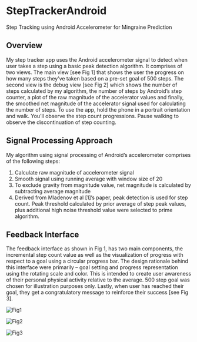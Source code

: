 # StepTrackerAndroid
Step Tracking using Android Accelerometer for Mingraine Prediction

## Overview
My step tracker app uses the Android accelerometer signal to detect when user takes a step using a basic peak detection algorithm. It comprises of two views. The main view [see Fig 1] that shows the user the progress on how many steps they’ve taken based on a pre-set goal of 500 steps. The second view is the debug view [see Fig 2] which shows the number of steps calculated by my algorithm, the number of steps by Android’s step counter, a plot of the raw magnitude of the accelerator values and finally, the smoothed net magnitude of the accelerator signal used for calculating the number of steps.
To use the app, hold the phone in a portrait orientation and walk. You’ll observe the step count progressions. Pause walking to observe the discontinuation of step counting. 

## Signal Processing Approach
My algorithm using signal processing of Android’s accelerometer comprises of the following steps:
1.	Calculate raw magnitude of accelerometer signal
2.	Smooth signal using running average with window size of 20
3.	To exclude gravity from magnitude value, net magnitude is calculated by subtracting average magnitude
4.	Derived from Mladenov et al [1]’s paper, peak detection is used for step count. Peak threshold calculated by prior average of step peak values, plus additional high noise threshold value were selected to prime algorithm.

## Feedback Interface
The feedback interface as shown in Fig 1, has two main components, the incremental step count value as well as the visualization of progress with respect to a goal using a circular progress bar.
The design rationale behind this interface were primarily – goal setting and progress representation using the rotating scale and color. This is intended to create user awareness of their personal physical activity relative to the average. 500 step goal was chosen for illustration purposes only. Lastly, when user has reached their goal, they get a congratulatory message to reinforce their success [see Fig 3].


![Fig1](https://github.com/isibord/StepTrackerAndroid/blob/master/blob/Fig1.PNG)

![Fig2](https://github.com/isibord/StepTrackerAndroid/blob/master/blob/Fig2.png)

![Fig3](https://github.com/isibord/StepTrackerAndroid/blob/master/blob/Fig3.png)
